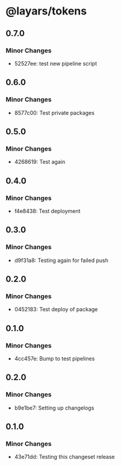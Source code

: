# @layars/tokens

## 0.7.0

### Minor Changes

- 52527ee: test new pipeline script

## 0.6.0

### Minor Changes

- 8577c00: Test private packages

## 0.5.0

### Minor Changes

- 4268619: Test again

## 0.4.0

### Minor Changes

- f4e8438: Test deployment

## 0.3.0

### Minor Changes

- d9f31a8: Testing again for failed push

## 0.2.0

### Minor Changes

- 0452183: Test deploy of package

## 0.1.0

### Minor Changes

- 4cc457e: Bump to test pipelines

## 0.2.0

### Minor Changes

- b9e1be7: Setting up changelogs

## 0.1.0

### Minor Changes

- 43e71dd: Testing this changeset release
